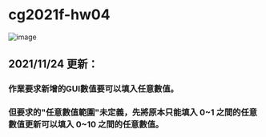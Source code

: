 # cg2021f-hw04

![image](https://user-images.githubusercontent.com/33050071/142375913-68e3ef4b-34a4-4a0c-8715-2c3148d2b635.png)

## 2021/11/24 更新：
### 作業要求新增的GUI數值要可以填入任意數值。
### 但要求的"任意數值範圍"未定義，先將原本只能填入 0~1 之間的任意數值更新可以填入 0~10 之間的任意數值。
